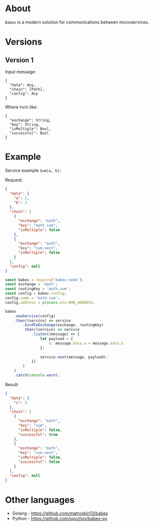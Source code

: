 # About

`Babex` is a modern solution for communications between microservices.

# Versions

## Version 1

Input message:
```
{
  "data": Any,
  "chain": [Path],
  "config": Any
}
```

Where `Path` like:
```
{
  "exchange": String,
  "key": String,
  "isMultiple": Bool,
  "successful": Bool
}
```

# Example

Service example `Sum(a, b)`:

Request:
```json
{
  "data": {
    "a": 2, 
    "b": 3
  },
  "chain": [
    {
      "exchange": "math",
      "key": "math.sum",
      "isMultiple": false
    },
    {
      "exchange": "math",
      "key": "sum.next",
      "isMultiple": false
    }
  ],
  "config": null
}
```

```js
const babex = require('babex-node');
const exchange = 'math';
const routingKey = 'math.sum';
const config = babex.config;
config.name = 'math.sum';
config.address = process.env.RMQ_ADDRESS;

babex
    .newService(config)
    .then((service) => service
        .bindToExchange(exchange, routingKey)
        .then((service) => service
            .listen((message) => {
                let payload = {
                    c: message.data.a + message.data.b
                };
                
                service.next(message, payload);
            })
        )
    )
    .catch(console.warn);
```

Result:
```json
{
  "data": {
    "c": 5
  },
  "chain": [
    {
      "exchange": "math",
      "key": "sum",
      "isMultiple": false,
      "successful": true
    },
    {
      "exchange": "math",
      "key": "sum.next",
      "isMultiple": false,
      "successful": false
    }
  ],
  "config": null
}
```

# Other languages

* Golang - https://github.com/matroskin13/babex
* Python - https://github.com/spyzhov/babex-py
